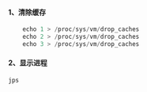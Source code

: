 #### 1、清除缓存

```java
    echo 1 > /proc/sys/vm/drop_caches
    echo 2 > /proc/sys/vm/drop_caches
    echo 3 > /proc/sys/vm/drop_caches
```
#### 2、显示进程
    jps
